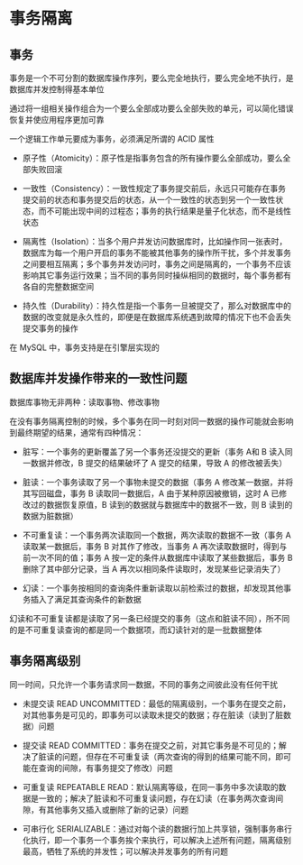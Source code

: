 # 事务隔离

## 事务

事务是一个不可分割的数据库操作序列，要么完全地执行，要么完全地不执行，是数据库并发控制得基本单位

通过将一组相关操作组合为一个要么全部成功要么全部失败的单元，可以简化错误恢复并使应用程序更加可靠

一个逻辑工作单元要成为事务，必须满足所谓的 ACID 属性

- 原子性（Atomicity）：原子性是指事务包含的所有操作要么全部成功，要么全部失败回滚

- 一致性（Consistency）：一致性规定了事务提交前后，永远只可能存在事务提交前的状态和事务提交后的状态，从一个一致性的状态到另一个一致性状态，而不可能出现中间的过程态；事务的执行结果是量子化状态，而不是线性状态

- 隔离性（Isolation）：当多个用户并发访问数据库时，比如操作同一张表时，数据库为每一个用户开启的事务不能被其他事务的操作所干扰，多个并发事务之间要相互隔离；多个事务并发访问时，事务之间是隔离的，一个事务不应该影响其它事务运行效果；当不同的事务同时操纵相同的数据时，每个事务都有各自的完整数据空间

- 持久性（Durability）：持久性是指一个事务一旦被提交了，那么对数据库中的数据的改变就是永久性的，即便是在数据库系统遇到故障的情况下也不会丢失提交事务的操作

在 MySQL 中，事务支持是在引擎层实现的

## 数据库并发操作带来的一致性问题

数据库事物无非两种：读取事物、修改事物

在没有事务隔离控制的时候，多个事务在同一时刻对同一数据的操作可能就会影响到最终期望的结果，通常有四种情况：

- 脏写：一个事务的更新覆盖了另一个事务还没提交的更新（事务 A和 B 读入同一数据并修改，B 提交的结果破坏了 A 提交的结果，导致 A 的修改被丢失）

- 脏读：一个事务读取了另一个事物未提交的数据（事务 A 修改某一数据，并将其写回磁盘，事务 B 读取同一数据后，A 由于某种原因被撤销，这时 A 已修改过的数据恢复原值，B 读到的数据就与数据库中的数据不一致，则 B 读到的数据为脏数据）

- 不可重复读：一个事务两次读取同一个数据，两次读取的数据不一致（事务 A 读取某一数据后，事务 B 对其作了修改，当事务 A 再次读取数据时，得到与前一次不同的值；事务 A 按一定的条件从数据库中读取了某些数据后，事务 B 删除了其中部分记录，当 A 再次以相同条件读取时，发现某些记录消失了）

- 幻读：一个事务按相同的查询条件重新读取以前检索过的数据，却发现其他事务插入了满足其查询条件的新数据

幻读和不可重复读都是读取了另一条已经提交的事务（这点和脏读不同），所不同的是不可重复读查询的都是同一个数据项，而幻读针对的是一批数据整体

## 事务隔离级别

同一时间，只允许一个事务请求同一数据，不同的事务之间彼此没有任何干扰

- 未提交读 READ UNCOMMITTED：最低的隔离级别，一个事务在提交之前，对其他事务是可见的，即事务可以读取未提交的数据；存在脏读（读到了脏数据）问题

- 提交读 READ COMMITTED：事务在提交之前，对其它事务是不可见的；解决了脏读的问题，但存在不可重复读（两次查询的得到的结果可能不同，即可能在查询的间隙，有事务提交了修改）问题

- 可重复读 REPEATABLE READ：默认隔离等级，在同一事务中多次读取的数据是一致的；解决了脏读和不可重复读问题，存在幻读（在事务两次查询间隙，有其他事务又插入或删除了新的记录）问题

- 可串行化 SERIALIZABLE：通过对每个读的数据行加上共享锁，强制事务串行化执行，即一个事务一个事务挨个来执行，可以解决上述所有问题，隔离级别最高，牺牲了系统的并发性；可以解决并发事务的所有问题